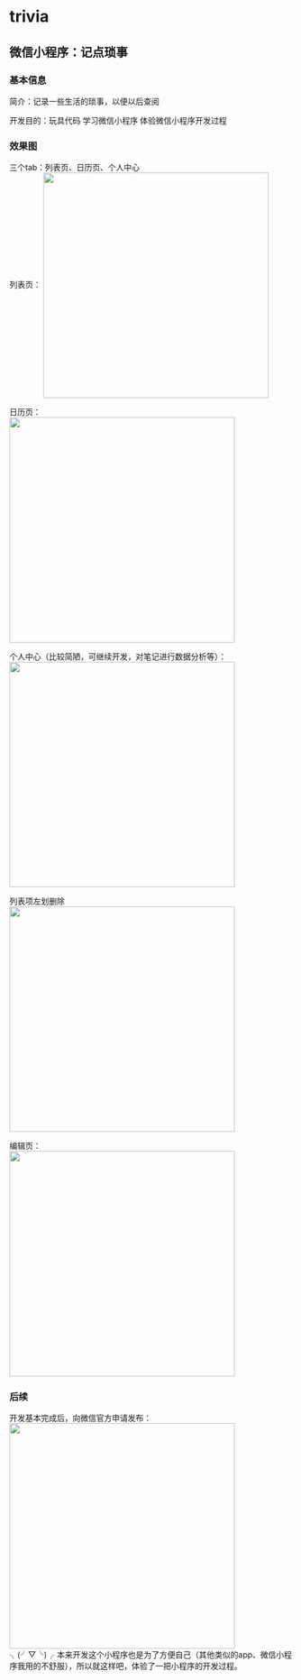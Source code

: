 # trivia
## 微信小程序：记点琐事  
### 基本信息  
简介：记录一些生活的琐事，以便以后查阅  
  
开发目的：玩具代码 学习微信小程序 体验微信小程序开发过程  
  
### 效果图  
三个tab：列表页、日历页、个人中心  
列表页： 
<img src="https://github.com/SparkOfLife/trivia/blob/master/readMeImg/list.png" width="400" align=center />  
  
日历页：  
<img src="https://github.com/SparkOfLife/trivia/blob/master/readMeImg/calendar.png" width="400" align=center />  
  
个人中心（比较简陋，可继续开发，对笔记进行数据分析等）：  
<img src="https://github.com/SparkOfLife/trivia/blob/master/readMeImg/me.png" width="400" align=center />  
  
列表项左划删除  
<img src="https://github.com/SparkOfLife/trivia/blob/master/readMeImg/slider.png" width="400" align=center />  
  
编辑页：  
<img src="https://github.com/SparkOfLife/trivia/blob/master/readMeImg/add.png" width="400" align=center />  

### 后续
开发基本完成后，向微信官方申请发布：  
<img src="https://github.com/SparkOfLife/trivia/blob/master/readMeImg/result.png" width="400" align=center />  
╮(╯▽╰)╭ 本来开发这个小程序也是为了方便自己（其他类似的app、微信小程序我用的不舒服），所以就这样吧，体验了一把小程序的开发过程。


